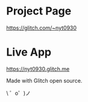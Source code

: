 Project Page
=================

https://glitch.com/~nyt0930


Live App
=================

https://nyt0930.glitch.me


Made with Glitch open source.



\ ゜o゜)ノ

